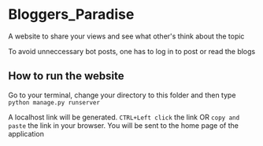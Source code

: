 # Bloggers_Paradise
A website to share your views and see what other's think about the topic

To avoid unneccessary bot posts, one has to log in to post or read the blogs

## How to run the website
Go to your terminal, change your directory to this folder and then type `python manage.py runserver`

A localhost link will be generated. `CTRL+Left click` the link OR `copy and paste` the link in your browser. You will be sent to the home page of the application
